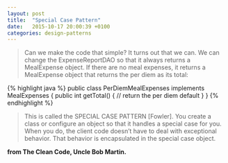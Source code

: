 ```yaml
---
layout: post
title:  "Special Case Pattern"
date:   2015-10-17 20:00:39 +0100
categories: design-patterns
---
```

>Can we make the code that simple? It turns out that we can. We can change the ExpenseReportDAO so that it always returns a MealExpense object. If there are no meal expenses, it returns a MealExpense object that returns the per diem as its total:

{% highlight java %}
public class PerDiemMealExpenses implements MealExpenses {
    public int getTotal() {
    	// return the per diem default
    }
}
{% endhighlight %}

>This is called the SPECIAL CASE PATTERN [Fowler]. You create a class or configure an object so that it handles a special case for you. When you do, the client code doesn’t have to deal with exceptional behavior. That behavior is encapsulated in the special case object.

**from The Clean Code, Uncle Bob Martin.**

[jekyll-docs]: http://jekyllrb.com/docs/home
[jekyll-gh]:   https://github.com/jekyll/jekyll
[jekyll-talk]: https://talk.jekyllrb.com/

